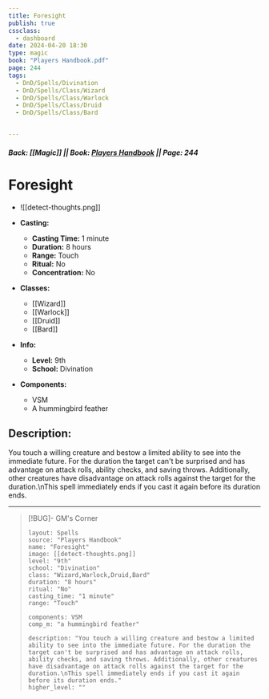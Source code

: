 ```yaml
---
title: Foresight
publish: true
cssclass:
  - dashboard
date: 2024-04-20 18:30
type: magic
book: "Players Handbook.pdf"
page: 244
tags:
  - DnD/Spells/Divination
  - DnD/Spells/Class/Wizard
  - DnD/Spells/Class/Warlock
  - DnD/Spells/Class/Druid
  - DnD/Spells/Class/Bard


---
```


##### Back: [[Magic]] || Book: [Players Handbook](https://drive.google.com/drive/folders/1O5bhpYizcIT5xxAoLOuzCRht_PVS7VSG?usp=sharing) || Page: 244

# Foresight
- ![[detect-thoughts.png]]
- **Casting:**
    - **Casting Time:** 1 minute
    - **Duration:** 8 hours
    - **Range:** Touch
    - **Ritual:** No
    - **Concentration:** No
- **Classes:**
    - [[Wizard]]
    - [[Warlock]]
    - [[Druid]]
    - [[Bard]]

- **Info:**
    - **Level:** 9th
    - **School:** Divination
- **Components:**
    - VSM
    - A hummingbird feather

## Description:
You touch a willing creature and bestow a limited ability to see into the immediate future. For the duration the target can't be surprised and has advantage on attack rolls, ability checks, and saving throws. Additionally, other creatures have disadvantage on attack rolls against the target for the duration.\nThis spell immediately ends if you cast it again before its duration ends.



---

> [!BUG]- GM's Corner
>
> ```statblock
> layout: Spells
> source: "Players Handbook"
> name: "Foresight"
> image: [[detect-thoughts.png]]
> level: "9th"
> school: "Divination"
> class: "Wizard,Warlock,Druid,Bard"
> duration: "8 hours"
> ritual: "No"
> casting_time: "1 minute"
> range: "Touch"
>
> components: VSM
> comp_m: "a hummingbird feather"
>
> description: "You touch a willing creature and bestow a limited ability to see into the immediate future. For the duration the target can't be surprised and has advantage on attack rolls, ability checks, and saving throws. Additionally, other creatures have disadvantage on attack rolls against the target for the duration.\nThis spell immediately ends if you cast it again before its duration ends."
> higher_level: ""
> ```
